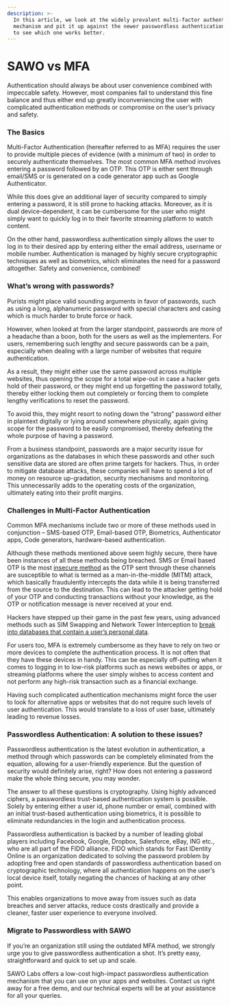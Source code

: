 ```yaml
---
description: >-
  In this article, we look at the widely prevalent multi-factor authentication
  mechanism and pit it up against the newer passwordless authentication method
  to see which one works better.
---
```


# SAWO vs MFA

Authentication should always be about user convenience combined with impeccable safety. However, most companies fail to understand this fine balance and thus either end up greatly inconveniencing the user with complicated authentication methods or compromise on the user’s privacy and safety.

### **The Basics**

Multi-Factor Authentication \(hereafter referred to as MFA\) requires the user to provide multiple pieces of evidence \(with a minimum of two\) in order to securely authenticate themselves. The most common MFA method involves entering a password followed by an OTP. This OTP is either sent through email/SMS or is generated on a code generator app such as Google Authenticator.

While this does give an additional layer of security compared to simply entering a password, it is still prone to hacking attacks. Moreover, as it is dual device-dependent, it can be cumbersome for the user who might simply want to quickly log in to their favorite streaming platform to watch content.

On the other hand, passwordless authentication simply allows the user to log in to their desired app by entering either the email address, username or mobile number. Authentication is managed by highly secure cryptographic techniques as well as biometrics, which eliminates the need for a password altogether. Safety and convenience, combined!

### **What’s wrong with passwords?**

Purists might place valid sounding arguments in favor of passwords, such as using a long, alphanumeric password with special characters and casing which is much harder to brute force or hack.

However, when looked at from the larger standpoint, passwords are more of a headache than a boon, both for the users as well as the implementers. For users, remembering such lengthy and secure passwords can be a pain, especially when dealing with a large number of websites that require authentication.

As a result, they might either use the same password across multiple websites, thus opening the scope for a total wipe-out in case a hacker gets hold of their password, or they might end up forgetting the password totally, thereby either locking them out completely or forcing them to complete lengthy verifications to reset the password.

To avoid this, they might resort to noting down the “strong” password either in plaintext digitally or lying around somewhere physically, again giving scope for the password to be easily compromised, thereby defeating the whole purpose of having a password.

From a business standpoint, passwords are a major security issue for organizations as the databases in which these passwords and other such sensitive data are stored are often prime targets for hackers. Thus, in order to mitigate database attacks, these companies will have to spend a lot of money on resource up-gradation, security mechanisms and monitoring. This unnecessarily adds to the operating costs of the organization, ultimately eating into their profit margins.

### **Challenges in Multi-Factor Authentication**

Common MFA mechanisms include two or more of these methods used in conjunction – SMS-based OTP, Email-based OTP, Biometrics, Authenticator apps, Code generators, hardware-based authentication.

Although these methods mentioned above seem highly secure, there have been instances of all these methods being breached. SMS or Email based OTP is the most [insecure method](https://www.kaspersky.co.in/blog/2fa-practical-guide/14467/) as the OTP sent through these channels are susceptible to what is termed as a man-in-the-middle \(MITM\) attack, which basically fraudulently intercepts the data while it is being transferred from the source to the destination. This can lead to the attacker getting hold of your OTP and conducting transactions without your knowledge, as the OTP or notification message is never received at your end.

Hackers have stepped up their game in the past few years, using advanced methods such as SIM Swapping and Network Tower Interception to [break into databases that contain a user’s personal data](https://www.vice.com/en/article/5dmbjx/how-hackers-are-breaking-into-att-tmobile-sprint-to-sim-swap-yeh?utm_source=vicetwitterus).

For users too, MFA is extremely cumbersome as they have to rely on two or more devices to complete the authentication process. It is not often that they have these devices in handy. This can be especially off-putting when it comes to logging in to low-risk platforms such as news websites or apps, or streaming platforms where the user simply wishes to access content and not perform any high-risk transaction such as a financial exchange.

Having such complicated authentication mechanisms might force the user to look for alternative apps or websites that do not require such levels of user authentication. This would translate to a loss of user base, ultimately leading to revenue losses.

### **Passwordless Authentication: A solution to these issues?**

Passwordless authentication is the latest evolution in authentication, a method through which passwords can be completely eliminated from the equation, allowing for a user-friendly experience. But the question of security would definitely arise, right? How does not entering a password make the whole thing secure, you may wonder.

The answer to all these questions is cryptography. Using highly advanced ciphers, a passwordless trust-based authentication system is possible. Solely by entering either a user id, phone number or email, combined with an initial trust-based authentication using biometrics, it is possible to eliminate redundancies in the login and authentication process.

Passwordless authentication is backed by a number of leading global players including Facebook, Google, Dropbox, Salesforce, eBay, ING etc., who are all part of the FIDO alliance. FIDO which stands for Fast IDentity Online is an organization dedicated to solving the password problem by adopting free and open standards of passwordless authentication based on cryptographic technology, where all authentication happens on the user’s local device itself, totally negating the chances of hacking at any other point.

This enables organizations to move away from issues such as data breaches and server attacks, reduce costs drastically and provide a cleaner, faster user experience to everyone involved.

### **Migrate to Passwordless with SAWO**

If you’re an organization still using the outdated MFA method, we strongly urge you to give passwordless authentication a shot. It’s pretty easy, straightforward and quick to set up and scale.

SAWO Labs offers a low-cost high-impact passwordless authentication mechanism that you can use on your apps and websites. Contact us right away for a free demo, and our technical experts will be at your assistance for all your queries.

